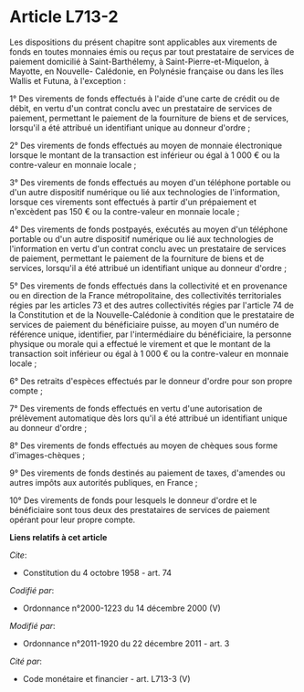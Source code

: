 # Article L713-2

Les dispositions du présent chapitre sont applicables aux virements de fonds en toutes monnaies émis ou reçus par tout
prestataire de services de paiement domicilié à Saint-Barthélemy, à Saint-Pierre-et-Miquelon, à Mayotte, en Nouvelle-
Calédonie, en Polynésie française ou dans les îles Wallis et Futuna, à l'exception : 

1° Des virements de fonds effectués à l'aide d'une carte de crédit ou de débit, en vertu d'un contrat conclu avec un
prestataire de services de paiement, permettant le paiement de la fourniture de biens et de services, lorsqu'il a été
attribué un identifiant unique au donneur d'ordre ; 

2° Des virements de fonds effectués au moyen de monnaie électronique lorsque le montant de la transaction est inférieur ou
égal à 1 000 € ou la contre-valeur en monnaie locale ; 

3° Des virements de fonds effectués au moyen d'un téléphone portable ou d'un autre dispositif numérique ou lié aux
technologies de l'information, lorsque ces virements sont effectués à partir d'un prépaiement et n'excèdent pas 150 € ou la
contre-valeur en monnaie locale ; 

4° Des virements de fonds postpayés, exécutés au moyen d'un téléphone portable ou d'un autre dispositif numérique ou lié aux
technologies de l'information en vertu d'un contrat conclu avec un prestataire de services de paiement, permettant le
paiement de la fourniture de biens et de services, lorsqu'il a été attribué un identifiant unique au donneur d'ordre ; 

5° Des virements de fonds effectués dans la collectivité et en provenance ou en direction de la France métropolitaine, des
collectivités territoriales régies par les articles 73 et des autres collectivités régies par l'article 74 de la Constitution
et de la Nouvelle-Calédonie à condition que le prestataire de services de paiement du bénéficiaire puisse, au moyen d'un
numéro de référence unique, identifier, par l'intermédiaire du bénéficiaire, la personne physique ou morale qui a effectué le
virement et que le montant de la transaction soit inférieur ou égal à 1 000 € ou la contre-valeur en monnaie locale ; 

6° Des retraits d'espèces effectués par le donneur d'ordre pour son propre compte ; 

7° Des virements de fonds effectués en vertu d'une autorisation de prélèvement automatique dès lors qu'il a été attribué un
identifiant unique au donneur d'ordre ; 

8° Des virements de fonds effectués au moyen de chèques sous forme d'images-chèques ; 

9° Des virements de fonds destinés au paiement de taxes, d'amendes ou autres impôts aux autorités publiques, en France ; 

10° Des virements de fonds pour lesquels le donneur d'ordre et le bénéficiaire sont tous deux des prestataires de services de
paiement opérant pour leur propre compte.

**Liens relatifs à cet article**

_Cite_:

  - Constitution du 4 octobre 1958 - art. 74

_Codifié par_:

  - Ordonnance n°2000-1223 du 14 décembre 2000 (V)

_Modifié par_:

  - Ordonnance n°2011-1920 du 22 décembre 2011 - art. 3

_Cité par_:

  - Code monétaire et financier - art. L713-3 (V)
